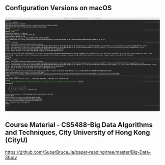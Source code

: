 ## Configuration Versions on macOS

<p align="center">
  <img src='BigData-Versions-macOS.png'>
</p>
    
## Course Material - CS5488-Big Data Algorithms and Techniques, City University of Hong Kong (CityU)

https://github.com/SuperBruceJia/paper-reading/tree/master/Big-Data-Study
